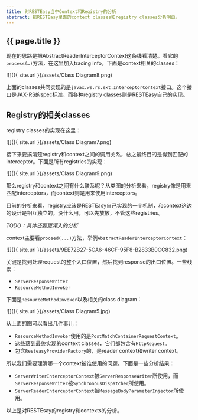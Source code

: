 ```yaml
---
title: 对RESTEasy当中Context和Registry的分析
abstract: 把RESTEasy里面的context classes和registry classes分析明白。
---
```


## {{ page.title }}

现在的思路是把AbstractReaderInterceptorContext这条线看清楚。看它的`process(…)`方法，在这里加入tracing info。下面是context相关的classes：

![]({{ site.url }}/assets/Class Diagram8.png)

上面的classes共同实现的是`javax.ws.rs.ext.InterceptorContext`接口。这个接口是JAX-RS的spec标准，而各种registry classes则是RESTEasy自己的实现。

## Registry的相关classes

registry classes的实现在这里：

![]({{ site.url }}/assets/Class Diagram7.png)

接下来要搞清楚registry和context之间的调用关系，总之最终目的是得到匹配的interceptor。下面是所有registries的实现：

![]({{ site.url }}/assets/Class Diagram9.png)

那么registry和context之间有什么联系呢？从类图的分析来看，registry像是用来匹配interceptors，而context则是用来使用interceptors。

目前的分析来看，registry应该是RESTEasy自己实现的一个机制，和context这边的设计是相互独立的，没什么用，可以先放放，不管这些registries。

_TODO：具体还要更深入的分析_

context主要看`proceed(...)`方法，举例`AbstractReaderInterceptorContext`：

![]({{ site.url }}/assets/9EE72B27-5CA6-46CF-95F8-B2833B0CC832.png)

关键是找到处理request的整个入口位置，然后找到response的出口位置。一些线索：

- `ServerResponseWriter`
- `ResourceMethodInvoker`

下面是`ResourceMethodInvoker`以及相关的class diagram：

![]({{ site.url }}/assets/Class Diagram5.jpg)

从上面的图可以看出几件事儿：

- `ResourceMethodInvoker`使用的是`PostMatchContainerRequestContext`。
- 这些落到最终实现的context classes，它们都包含有`HttpRequest`。
- 包含`ResteasyProviderFactory`的，是reader context和writer context。

所以我们需要理清哪一个context被谁使用的问题。下面是一些分析结果：

- `ServerWriterInterceptorContext`被`ServerResponseWriter`所使用，而`ServerResponseWriter`被`SynchronousDispatcher`所使用。
- `ServerReaderInterceptorContext`被`MessageBodyParameterInjector`所使用。

以上是对RESTEsay的registry和contexts的分析。
